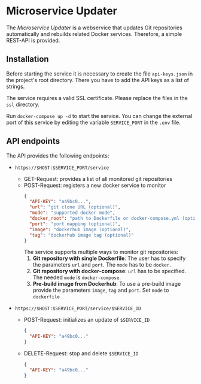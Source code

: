 # Microservice Updater

The *Microservice Updater* is a webservice that updates Git repositories
automatically and rebuilds related Docker services. Therefore, a simple
REST-API is provided.

## Installation
Before starting the service it is necessary to create the file `api-keys.json`
in the project's root directory. There you have to add the API keys as a
list of strings.

The service requires a valid SSL certificate. Please replace the files in
the `ssl` directory.

Run `docker-compose up -d` to start the service. You can change the external
port of this service by editing the variable `SERVICE_PORT` in the `.env`
file.

## API endpoints
The API provides the following endpoints:
* `https://$HOST:$SERVICE_PORT/service`
  * GET-Request: provides a list of all monitored git repositories
  * POST-Request: registers a new docker service to monitor
    ```json
    {
      "API-KEY": "a49bc0...",
      "url": "git clone URL (optional)",
      "mode": "supported docker mode",
      "docker_root": "path to Dockerfile or docker-compose.yml (optional)",
      "port": "port mapping (optional)",
      "image": "dockerhub image (optional)",
      "tag": "dockerhub image tag (optional)"
    }
    ```
    The service supports multiple ways to monitor git repositories:
    1. **Git repository with single Dockerfile**: The user has to specify the
    parameters `url` and `port`. The `mode` has to be `docker`.
    2. **Git repository with docker-compose**: `url` has to be specified.
    The needed `mode` is `docker-compose`.
    3. **Pre-build image from Dockerhub**: To use a pre-build image provide
    the parameters `image`, `tag` and `port`. Set `mode` to `dockerfile`

* `https://$HOST:$SERVICE_PORT/service/$SERVICE_ID`
  * POST-Request: initializes an update of `$SERVICE_ID`
    ```json
    {
      "API-KEY": "a49bc0..."
    }
    ```
  * DELETE-Request: stop and delete `$SERVICE_ID`
    ```json
    {
      "API-KEY": "a49bc0..."
    }
    ```
